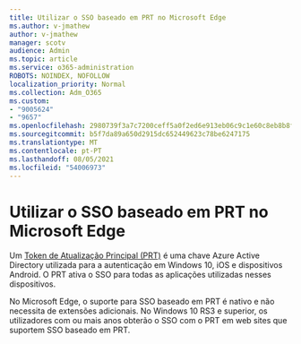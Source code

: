 ```yaml
---
title: Utilizar o SSO baseado em PRT no Microsoft Edge
ms.author: v-jmathew
author: v-jmathew
manager: scotv
audience: Admin
ms.topic: article
ms.service: o365-administration
ROBOTS: NOINDEX, NOFOLLOW
localization_priority: Normal
ms.collection: Adm_O365
ms.custom:
- "9005624"
- "9657"
ms.openlocfilehash: 2980739f3a7c7200ceff5a0f2ed6e913eb06c9c1e60c8eb8b8f102f3f2760f01
ms.sourcegitcommit: b5f7da89a650d2915dc652449623c78be6247175
ms.translationtype: MT
ms.contentlocale: pt-PT
ms.lasthandoff: 08/05/2021
ms.locfileid: "54006973"
---
```

# <a name="use-prt-based-sso-in-microsoft-edge"></a>Utilizar o SSO baseado em PRT no Microsoft Edge

Um [Token de Atualização Principal (PRT)](https://go.microsoft.com/fwlink/?linkid=2133632) é uma chave Azure Active Directory utilizada para a autenticação em Windows 10, iOS e dispositivos Android. O PRT ativa o SSO para todas as aplicações utilizadas nesses dispositivos.

No Microsoft Edge, o suporte para SSO baseado em PRT é nativo e não necessita de extensões adicionais. No Windows 10 RS3 e superior, os utilizadores com ou mais anos obterão o SSO com o PRT em web sites que suportem SSO baseado em PRT.
